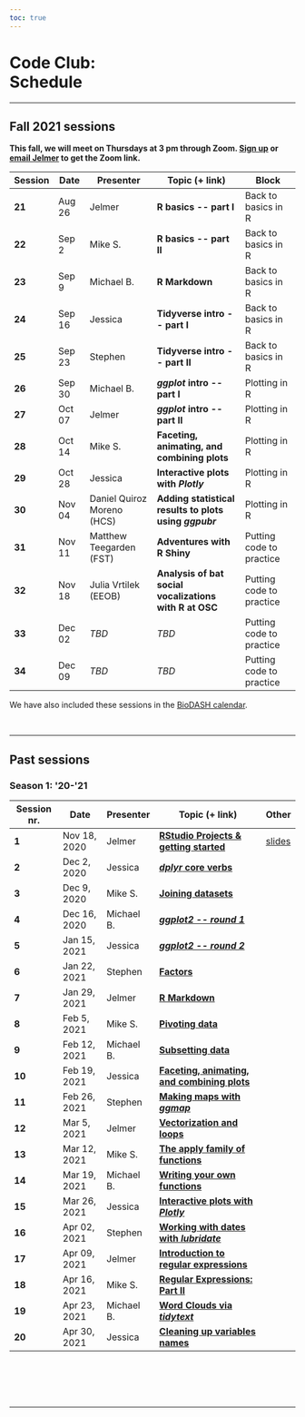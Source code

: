 ```yaml
---
toc: true
---
```


# Code Club: <br/> Schedule

------------------------------------------------------------------------

## Fall 2021 sessions

**This fall, we will meet on Thursdays at 3 pm through Zoom. [Sign up](/codeclub-about/#sign-up) or [email Jelmer](mailto:poelstra.1@osu.edu) to get the Zoom link.**

| Session | Date         | Presenter                  | Topic (+ link)                                     | Block                    |
|---------|--------------|----------------------------|----------------------------------------------------|--------------------------|
| **21**  | Aug 26 | Jelmer                     | **R basics -- part I**                                 | Back to basics in R      |
| **22**  | Sep 2  | Mike S.                    | **R basics -- part II**                                | Back to basics in R      |
| **23**  | Sep 9  | Michael B.                 | **R Markdown**                                         | Back to basics in R      |
| **24**  | Sep 16 | Jessica                    | **Tidyverse intro -- part I**                         | Back to basics in R      |
| **25**  | Sep 23 | Stephen                    | **Tidyverse intro -- part II**                        | Back to basics in R      |
| **26**  | Sep 30 | Michael B.                 | ***ggplot* intro -- part I**                          | Plotting in R            |
| **27**  | Oct 07 | Jelmer                     | ***ggplot* intro -- part II**                         | Plotting in R            |
| **28**  | Oct 14 | Mike S.                    | **Faceting, animating, and combining plots**           | Plotting in R            |
| **29**  | Oct 28 | Jessica                    | **Interactive plots with _Plotly_**                    | Plotting in R            |
| **30**  | Nov 04 | Daniel Quiroz Moreno (HCS) | **Adding statistical results to plots <br> using _ggpubr_** | Plotting in R            |
| **31**  | Nov 11 | Matthew Teegarden (FST)    | **Adventures with R Shiny**                            | Putting code to practice |
| **32**  | Nov 18 | Julia Vrtilek (EEOB)       | **Analysis of bat social vocalizations <br> with R at OSC** | Putting code to practice |
| **33**  | Dec 02 | *TBD*                      | _TBD_                                              | Putting code to practice |
| **34**  | Dec 09 | *TBD*                      | _TBD_                                              | Putting code to practice |

We have also included these sessions in the [BioDASH calendar](/events/#calendar).

<br>

------------------------------------------------------------------------

## Past sessions

### Season 1: '20-'21

| Session nr. | Date         | Presenter  | Topic (+ link)                                                                   | Other                   |
|-------------|--------------|------------|----------------------------------------------------------------------------------|-------------------------|
| **1**       | Nov 18, 2020 | Jelmer     | [**RStudio Projects & getting started**](/codeclub/01_backyard-birds/)           | [slides](/slides/CC01/) |
| **2**       | Dec 2, 2020  | Jessica    | [***dplyr*** **core verbs**](/codeclub/02_dplyr-core-verbs)                      |                         |
| **3**       | Dec 9, 2020  | Mike S.    | [**Joining datasets**](/codeclub/s03_joining-datasets)                           |                         |
| **4**       | Dec 16, 2020 | Michael B. | [***ggplot2 -- round 1***](/codeclub/04_ggplot2)                                 |                         |
| **5**       | Jan 15, 2021 | Jessica    | [***ggplot2 -- round 2***](/codeclub/05_ggplot-round-2)                          |                         |
| **6**       | Jan 22, 2021 | Stephen    | [**Factors**](/codeclub/06_factors)                                              |                         |
| **7**       | Jan 29, 2021 | Jelmer     | [**R Markdown**](/codeclub/07_markdown/)                                         |                         |
| **8**       | Feb 5, 2021  | Mike S.    | [**Pivoting data**](/codeclub/08_pivoting/)                                      |                         |
| **9**       | Feb 12, 2021 | Michael B. | [**Subsetting data**](/codeclub/09_subsetting/)                                  |                         |
| **10**      | Feb 19, 2021 | Jessica    | [**Faceting, animating, and combining plots**](/codeclub/10_faceting-animating/) |                         |
| **11**      | Feb 26, 2021 | Stephen    | [**Making maps with *ggmap***](/codeclub/11_gglot-maps/)                         |                         |
| **12**      | Mar 5, 2021  | Jelmer     | [**Vectorization and loops**](/codeclub/12_loops/)                               |                         |
| **13**      | Mar 12, 2021 | Mike S.    | [**The apply family of functions**](/codeclub/13_apply)                          |                         |
| **14**      | Mar 19, 2021 | Michael B. | [**Writing your own functions**](/codeclub/14_functions/)                        |                         |
| **15**      | Mar 26, 2021 | Jessica    | [**Interactive plots with *Plotly***](/codeclub/15_plotly/)                      |                         |
| **16**      | Apr 02, 2021 | Stephen    | [**Working with dates with *lubridate***](/codeclub/16_lubridate/)               |                         |
| **17**      | Apr 09, 2021 | Jelmer     | [**Introduction to regular expressions**](/codeclub/17_regex/)                   |                         |
| **18**      | Apr 16, 2021 | Mike S.    | [**Regular Expressions: Part II**](/codeclub/18_regex2/)                         |                         |
| **19**      | Apr 23, 2021 | Michael B. | [**Word Clouds via *tidytext***](/codeclub/19_wordclouds/)                       |                         |
| **20**      | Apr 30, 2021 | Jessica    | [**Cleaning up variables names**](/codeclub/20_cleaning-up/)                     |                         |

<br/> <br/> <br/> <br/>

------------------------------------------------------------------------
